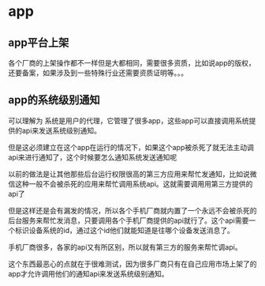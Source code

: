 # app

## app平台上架

各个厂商的上架操作都不一样但是大都相同，需要很多资质，比如说app的版权，还要备案，如果涉及到一些特殊行业还需要资质证明等。。。

## app的系统级别通知

可以理解为 系统是用户的代理，它管理了很多app，这些app可以直接调用系统提供的api来发送系统级别通知。

但是这必须建立在这个app在运行的情况下，如果这个app被杀死了就无法主动调api来进行通知了，这个时候要怎么通知系统发送通知呢

以前的做法是让其他那些后台运行权限很高的第三方应用来帮忙发通知，比如说微信这种一般不会被杀死的应用来帮忙调用系统api。这就需要调用用第三方提供的api了

但是这样还是会有漏发的情况，所以各个手机厂商就内置了一个永远不会被杀死的后台服务来帮忙发消息，只要调用各个手机厂商提供的api就行了。这个api需要一个标识设备系统的id，通过这个id他们就能知道是往哪个设备发送消息了。

手机厂商很多，各家的api又有所区别，所以就有第三方的服务来帮忙调api。

这个东西最恶心的点就在于很难测试，因为很多厂商只有在自己应用市场上架了的app才允许调用他们的通知api来发送系统级别通知。
